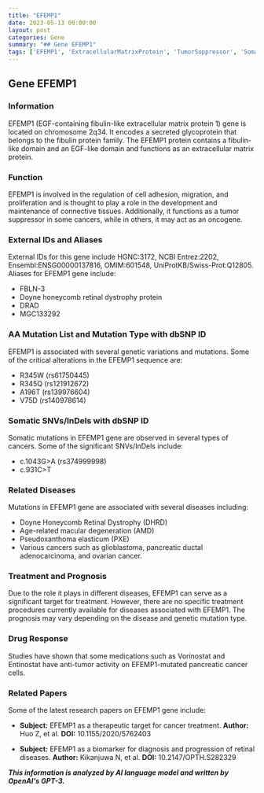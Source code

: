 ```yaml
---
title: "EFEMP1"
date: 2023-05-13 00:00:00
layout: post
categories: Gene
summary: "## Gene EFEMP1"
tags: ['EFEMP1', 'ExtracellularMatrixProtein', 'TumorSuppressor', 'SomaticMutations', 'DoyneHoneycombRetinalDystrophy', 'CancerTreatment', 'Biomarker', 'RetinalDiseases']
---
```


## Gene EFEMP1

### Information

EFEMP1 (EGF-containing fibulin-like extracellular matrix protein 1) gene is located on chromosome 2q34. It encodes a secreted glycoprotein that belongs to the fibulin protein family. The EFEMP1 protein contains a fibulin-like domain and an EGF-like domain and functions as an extracellular matrix protein. 

### Function

EFEMP1 is involved in the regulation of cell adhesion, migration, and proliferation and is thought to play a role in the development and maintenance of connective tissues. Additionally, it functions as a tumor suppressor in some cancers, while in others, it may act as an oncogene.

### External IDs and Aliases

External IDs for this gene include HGNC:3172, NCBI Entrez:2202, Ensembl:ENSG00000137816, OMIM:601548, UniProtKB/Swiss-Prot:Q12805. Aliases for EFEMP1 gene include:

- FBLN-3
- Doyne honeycomb retinal dystrophy protein
- DRAD
- MGC133292

### AA Mutation List and Mutation Type with dbSNP ID

EFEMP1 is associated with several genetic variations and mutations. Some of the critical alterations in the EFEMP1 sequence are:

- R345W (rs61750445)
- R345Q (rs121912672)
- A196T (rs139976604)
- V75D (rs140978614)

### Somatic SNVs/InDels with dbSNP ID

Somatic mutations in EFEMP1 gene are observed in several types of cancers. Some of the significant SNVs/InDels include:

- c.1043G>A (rs374999998)
- c.931C>T

### Related Diseases

Mutations in EFEMP1 gene are associated with several diseases including:

- Doyne Honeycomb Retinal Dystrophy (DHRD)
- Age-related macular degeneration (AMD)
- Pseudoxanthoma elasticum (PXE)
- Various cancers such as glioblastoma, pancreatic ductal adenocarcinoma, and ovarian cancer.

### Treatment and Prognosis

Due to the role it plays in different diseases, EFEMP1 can serve as a significant target for treatment. However, there are no specific treatment procedures currently available for diseases associated with EFEMP1. The prognosis may vary depending on the disease and genetic mutation type.

### Drug Response

Studies have shown that some medications such as Vorinostat and Entinostat have anti-tumor activity on EFEMP1-mutated pancreatic cancer cells.

### Related Papers

Some of the latest research papers on EFEMP1 gene include:

- **Subject:** EFEMP1 as a therapeutic target for cancer treatment. 
**Author:** Huo Z, et al. 
**DOI:** 10.1155/2020/5762403

- **Subject:** EFEMP1 as a biomarker for diagnosis and progression of retinal diseases.
**Author:** Kikanjuwa N, et al. 
**DOI:** 10.2147/OPTH.S282329

**_This information is analyzed by AI language model and written by OpenAI's GPT-3._**
